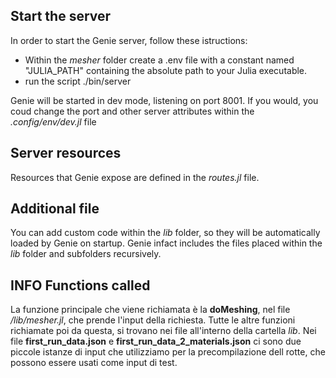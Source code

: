 ## Start the server
In order to start the Genie server, follow these istructions:
- Within the *mesher* folder create a .env file with a constant named "JULIA_PATH" containing the absolute path to your Julia executable.
- run the script ./bin/server

Genie will be started in dev mode, listening on port 8001. 
If you would, you coud change the port and other server attributes within the *.config/env/dev.jl* file

## Server resources
Resources that Genie expose are defined in the *routes.jl* file.

## Additional file
You can add custom code within the *lib* folder, so they will be automatically loaded by Genie on startup. Genie infact includes the files placed within the *lib* folder and subfolders recursively.


## INFO Functions called
La funzione principale che viene richiamata è la **doMeshing**, nel file */lib/mesher.jl*, che prende l'input della richiesta.
Tutte le altre funzioni richiamate poi da questa, si trovano nei file all'interno della cartella *lib*.
Nei file **first_run_data.json** e **first_run_data_2_materials.json** ci sono due piccole istanze di input che utilizziamo per la precompilazione dell rotte, che possono essere usati come input di test.
